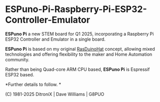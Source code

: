 # ESPuno-Pi-Raspberry-Pi-ESP32-Controller-Emulator

**ESPuno Pi** a new STEM board for Q1 2025, incorporating a Raspberry Pi ESP32 Controller and Emulator in a single board.

**ESPuno Pi** is based on my original [RasDuinoHat](https://www.hackster.io/DitroniX/rdh-rasduinohat-sdk-concept-beta-arduino-raspberry-pihat-1a6a82) concept, allowing mixed technologies and offering flexibility to the maker and Home Automation community.  

Rather than being Quad-core ARM CPU based, **ESPuno Pi** is Espressif ESP32 based.

*Further details to follow. *




(C) 1981-2025 DitroniX | Dave Williams | G8PUO
